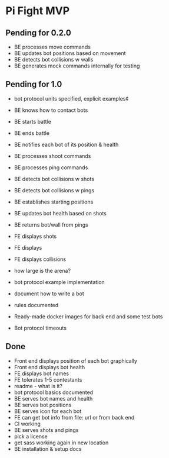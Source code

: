 # Pi Fight MVP

## Pending for 0.2.0

- BE processes move commands
- BE updates bot positions based on movement
- BE detects bot collisions w walls
- BE generates mock commands internally for testing

## Pending for 1.0

- bot protocol units specified, explicit examples¢
- BE knows how to contact bots
- BE starts battle
- BE ends battle
- BE notifies each bot of its position & health
- BE processes shoot commands
- BE processes ping commands
- BE detects bot collisions w shots
- BE detects bot collisions w pings
- BE establishes starting positions

- BE updates bot health based on shots
- BE returns bot/wall from pings

- FE displays shots
- FE displays
- FE displays collisions

- how large is the arena?
- bot protocol example implementation
- document how to write a bot
- rules documented
- Ready-made docker images for back end and some test bots

- Bot protocol timeouts

## Done
- Front end displays position of each bot graphically
- Front end displays bot health
- FE displays bot names
- FE tolerates 1-5 contestants
- readme - what is it?
- bot protocol basics documented
- BE serves bot names and health
- BE serves bot positions
- BE serves icon for each bot
- FE can get bot info from file: url or from back end
- CI working
- BE serves shots and pings
- pick a license
- get sass working again in new location
- BE installation & setup docs
